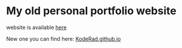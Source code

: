 # My old personal portfolio website

website is available [here](https://old-portfolio-koderad.netlify.app/)

New one you can find here: [KodeRad.github.io](https://koderad.github.io/)
